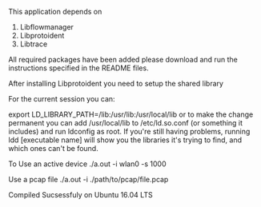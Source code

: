 This application depends on

1. Libflowmanager
2. Libprotoident
3. Libtrace

All required packages have been added please download and run the instructions
specified in the README files.

After installing Libprotoident you need to setup the shared library

For the current session you can:

   export LD_LIBRARY_PATH=/lib:/usr/lib:/usr/local/lib or to make the change permanent
   you can add /usr/local/lib to /etc/ld.so.conf (or something it includes) and run ldconfig as root.
   If you're still having problems, running ldd [executable name] will show you the libraries it's trying
   to find, and which ones can't be found.

To Use an active device
./a.out -i wlan0 -s 1000

Use a pcap file
./a.out -i ./path/to/pcap/file.pcap

Compiled Sucsessfuly on Ubuntu 16.04 LTS 
